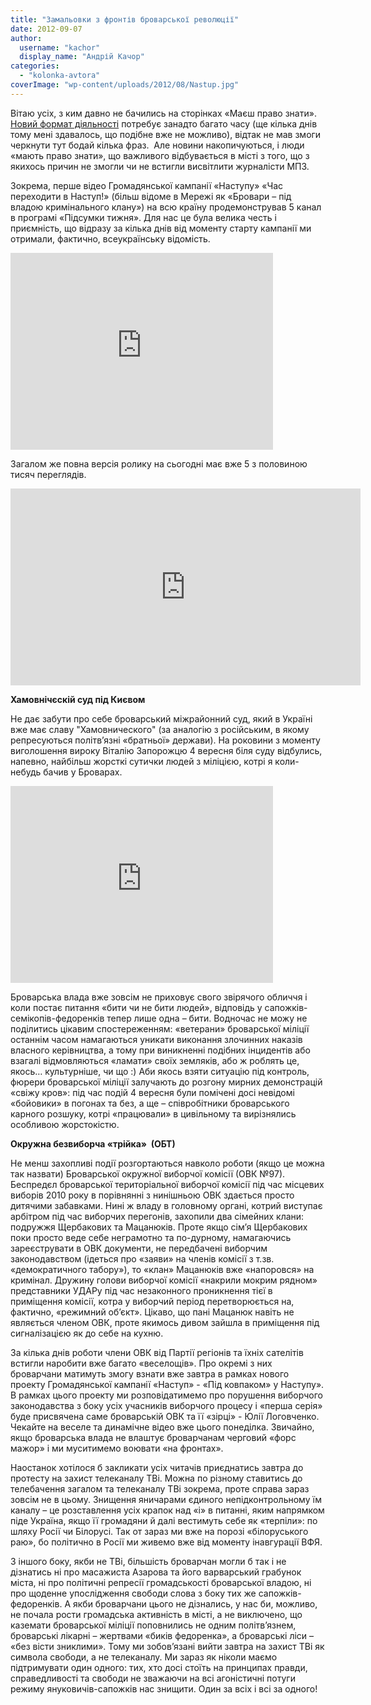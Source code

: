 ```yaml
---
title: "Замальовки з фронтів броварської революції"
date: 2012-09-07
author: 
  username: "kachor"
  display_name: "Андрій Качор"
categories: 
  - "kolonka-avtora"
coverImage: "wp-content/uploads/2012/08/Nastup.jpg"
---
```


Вітаю усіх, з ким давно не бачились на сторінках «Маєш право знати». [Новий формат діяльності](http://www.nastup.info/) потребує занадто багато часу (ще кілька днів тому мені здавалось, що подібне вже не можливо), відтак не мав змоги черкнути тут бодай кілька фраз.  Але новини накопичуються, і люди «мають право знати», що важливого відбувається в місті з того, що з якихось причин не змогли чи не встигли висвітлити журналісти МПЗ.

Зокрема, перше відео Громадянської кампанії «Наступу» «Час переходити в Наступ!» (більш відоме в Мережі як «Бровари – під владою кримінального клану») на всю країну продемонстрував 5 канал в програмі «Підсумки тижня». Для нас це була велика честь і приємність, що відразу за кілька днів від моменту старту кампанії ми отримали, фактично, всеукраїнську відомість.

<iframe src="https://www.youtube.com/embed/kSwwdyqC6Z0" frameborder="0" width="420" height="315"></iframe>

Загалом же повна версія ролику на сьогодні має вже 5 з половиною тисяч переглядів.

<iframe src="https://www.youtube.com/embed/04utsHxgECA" frameborder="0" width="560" height="315"></iframe>

**Хамовнічєскій суд під Києвом**

Не дає забути про себе броварський міжрайонний суд, який в Україні вже має славу "Хамовнического" (за аналогію з російським, в якому репресуються політв’язні «братньої» держави). На роковини з моменту виголошення вироку Віталію Запорожцю 4 вересня біля суду відбулись, напевно, найбільш жорсткі сутички людей з міліцією, котрі я коли-небудь бачив у Броварах.

<iframe src="https://www.youtube.com/embed/SN35QvJY6Ko" frameborder="0" width="420" height="315"></iframe>

Броварська влада вже зовсім не приховує свого звірячого обличчя і коли постає питання «бити чи не бити людей», відповідь у сапожків-семікопів-федоренків тепер лише одна – бити. Водночас не можу не поділитись цікавим спостереженням: «ветерани» броварської міліції останнім часом намагаються уникати виконання злочинних наказів власного керівництва, а тому при виникненні подібних інцидентів або взагалі відмовляються «ламати» своїх земляків, або ж роблять це, якось… культурніше, чи що :) Аби якось взяти ситуацію під контроль, фюрери броварської міліції залучають до розгону мирних демонстрацій «свіжу кров»: під час подій 4 вересня були помічені досі невідомі «бойовики» в погонах та без, а ще – співробітники броварського карного розшуку, котрі «працювали» в цивільному та вирізнялись особливою жорстокістю.

**Окружна безвиборча «трійка»  (ОБТ)**

Не менш захопливі події розгортаються навколо роботи (якщо це можна так назвати) Броварської окружної виборчої комісії (ОВК №97). Беспредєл броварської територіальної виборчої комісії під час місцевих виборів 2010 року в порівнянні з нинішньою ОВК здається просто дитячими забавками. Нині ж владу в головному органі, котрий виступає арбітром під час виборчих перегонів, захопили два сімейних клани: подружжя Щербакових та Мацанюків. Проте якщо сім’я Щербакових поки просто веде себе неграмотно та по-дурному, намагаючись зареєструвати в ОВК документи, не передбачені виборчим законодавством (ідеться про «заяви» на членів комісії з т.зв. «демократичного табору»), то «клан» Мацанюків вже «напоровся» на кримінал. Дружину голови виборчої комісії «накрили мокрим рядном» представники УДАРу під час незаконного проникнення тієї в приміщення комісії, котра у виборчий період перетворюється на, фактично, «режимний об’єкт». Цікаво, що пані Мацанюк навіть не являється членом ОВК, проте якимось дивом зайшла в приміщення під сигналізацією як до себе на кухню.

За кілька днів роботи члени ОВК від Партії регіонів та їхніх сателітів встигли наробити вже багато «веселощів». Про окремі з них броварчани матимуть змогу взнати вже завтра в рамках нового проекту Громадянської кампанії «Наступ» - «Під ковпаком» у Наступу». В рамках цього проекту ми розповідатимемо про порушення виборчого законодавства з боку усіх учасників виборчого процесу і «перша серія» буде присвячена саме броварській ОВК та її «зірці» - Юлії Логовченко. Чекайте на веселе та динамічне відео вже цього понеділка. Звичайно, якщо броварська влада не влаштує броварчанам черговий «форс мажор» і ми муситимемо воювати «на фронтах».

Наостанок хотілося б закликати усіх читачів приєднатись завтра до протесту на захист телеканалу ТВі. Можна по різному ставитись до телебачення загалом та телеканалу ТВі зокрема, проте справа зараз зовсім не в цьому. Знищення яничарами єдиного непідконтрольному їм каналу – це розставлення усіх крапок над «і» в питанні, яким напрямком піде Україна, якщо її громадяни й далі вестимуть себе як «терпіли»: по шляху Росії чи Білорусі. Так от зараз ми вже на порозі «білоруського раю», бо політично в Росії ми живемо вже від моменту інавгурації ВФЯ.

З іншого боку, якби не ТВі, більшість броварчан могли б так і не дізнатись ні про масажиста Азарова та його варварський грабунок міста, ні про політичні репресії громадськості броварської владою, ні про щоденне упослідження свободи слова з боку тих же сапожків-федоренків. А якби броварчани цього не дізнались, у нас би, можливо, не почала рости громадська активність в місті, а не виключено, що каземати броварської міліції поповнились не одним політв’язнем, броварські лікарні – жертвами «биків федоренка», а броварські ліси – «без вісти зниклими». Тому ми зобов’язані вийти завтра на захист ТВі як символа свободи, а не телеканалу. Ми зараз як ніколи маємо підтримувати один одного: тих, хто досі стоїть на принципах правди, справедливості та свободи не зважаючи на всі агоністичні потуги режиму януковичів-сапожків нас знищити. Один за всіх і всі за одного!
